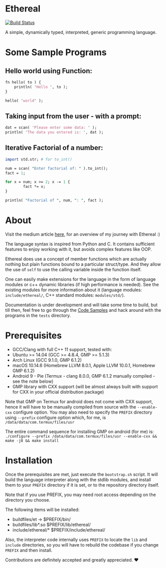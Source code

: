# Ethereal

[![Build Status](https://api.cirrus-ci.com/github/Electrux/Ethereal.svg?branch=master)](https://cirrus-ci.com/github/Electrux/Ethereal)

A simple, dynamically typed, interpreted, generic programming language.

# Some Sample Programs

## Hello world using Function:
```perl
fn hello( to ) {
	println( 'Hello ', to );
}

hello( 'world' );
```

## Taking input from the user - with a prompt:
```perl
dat = scan( 'Please enter some data: ' );
println( 'The data you entered is: ', dat );
```

## Iterative Factorial of a number:
```perl
import std.str; # for to_int()

num = scan( "Enter factorial of: " ).to_int();
fact = 1;

for x = num; x >= 2; x -= 1 {
        fact *= x;
}

println( "Factorial of ", num, ": ", fact );
```

# About

Visit the medium article [here](https://medium.com/p/so-i-created-a-programming-language-4d9c11038d22?source=email-852839018f8a--writer.postDistributed&sk=d09aaa9916783522215c1024f3ef86f2), for an overview of my journey with Ethereal :)

The language syntax is inspired from Python and C. It contains sufficient features to enjoy working with it, but avoids complex features like OOP.

Ethereal does use a concept of member functions which are actually nothing but plain functions bound to a particular struct/type. And they allow the use of `self` to use the calling variable inside the function itself.

One can easily make extensions for the language in the form of language modules or c++ dynamic libraries (if high performance is needed). See the existing modules for more information about it (language modules: `include/ethereal/`, C++ standard modules: `modules/std/`).

Documentation is under development and will take some time to build, but till then, feel free to go through the [Code Samples](https://github.com/Electrux/Ethereal/blob/master/Samples.md) and hack around with the programs in the `tests` directory.

# Prerequisites

*  GCC/Clang with full C++ 11 support, tested with:
  *  Ubuntu >= 14.04 (GCC >= 4.8.4, GMP >= 5.1.3)
  *  Arch Linux (GCC 9.1.0, GMP 6.1.2)
  *  macOS 10.14.6 (Homebrew LLVM 8.0.1, Apple LLVM 10.0.1, Homebrew GMP 6.1.2)
  *  Android 9 - Pie (Termux - clang 8.0.0, GMP 6.1.2 manually compiled - see the note below)
*  GMP library with CXX support (will be almost always built with support for CXX in your official distribution package)

Note that GMP on Termux for android does not come with CXX support, hence it will have to be manually compiled from source with the `--enable-cxx` configure option. You may also need to specify the `PREFIX` directory using `--prefix` configure option which, for me, is `/data/data/com.termux/files/usr`

The entire command sequence for installing GMP on android (for me) is: `./configure --prefix /data/data/com.termux/files/usr --enable-cxx && make -j8 && make install`

# Installation

Once the prerequisites are met, just execute the `bootstrap.sh` script. It will build the language interpreter along with the stdlib modules, and install them to your `PREFIX` directory if it is set, or to the repository directory itself.

Note that if you use PREFIX, you may need root access depending on the directory you choose.

The following items will be installed:

*  buildfiles/et -> $PREFIX/bin/
*  buildfiles/lib*.so $PREFIX/lib/ethereal/
*  include/ethereal/*  $PREFIX/include/ethereal/

Also, the interpreter code internally uses `PREFIX` to locate the `lib` and `include` directories, so you will have to rebuild the codebase if you change `PREFIX` and then install.

Contributions are definitely accepted and greatly appreciated. ❤️
